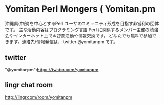 Yomitan Perl Mongers ( Yomitan.pm
====================

沖縄県(中部)を中心とするPerl ユーザのコミュニティ形成を目指す非営利の団体です。 主な活動内容はプログラミング言語 Perl に関係するメンバー主催の勉強会やインターネット上での啓蒙活動や情報交換です。 どなたでも無料で参加できます。連絡先/情報発信は、 twitter @yomitanpm です。


twitter
-------

"@yomitanpm":https://twitter.com/yomitanpm 


lingr chat room
---------------

http://lingr.com/room/yomitanpm


